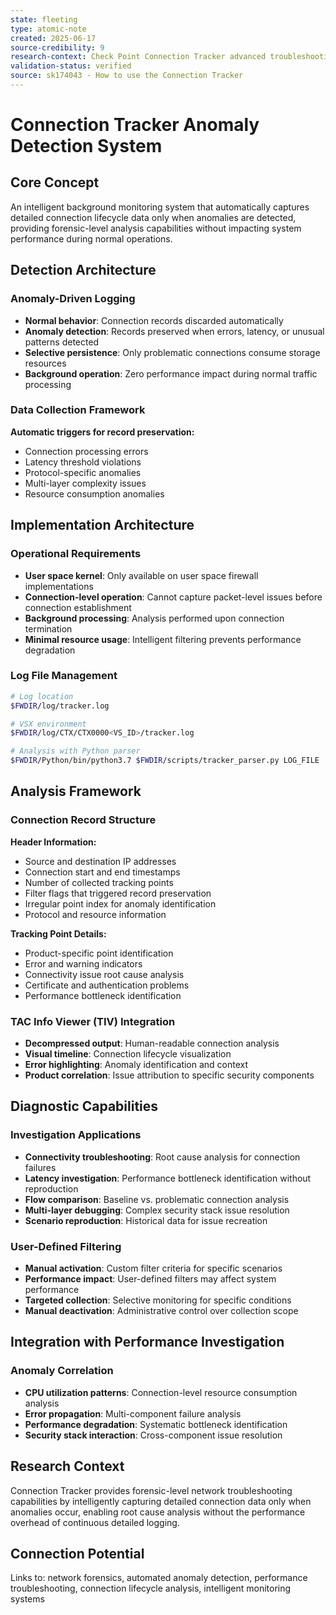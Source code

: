 ```yaml
---
state: fleeting
type: atomic-note
created: 2025-06-17
source-credibility: 9
research-context: Check Point Connection Tracker advanced troubleshooting
validation-status: verified
source: sk174043 - How to use the Connection Tracker
---
```


# Connection Tracker Anomaly Detection System

## Core Concept

An intelligent background monitoring system that automatically captures detailed connection lifecycle data only when anomalies are detected, providing forensic-level analysis capabilities without impacting system performance during normal operations.

## Detection Architecture

### Anomaly-Driven Logging
- **Normal behavior**: Connection records discarded automatically
- **Anomaly detection**: Records preserved when errors, latency, or unusual patterns detected
- **Selective persistence**: Only problematic connections consume storage resources
- **Background operation**: Zero performance impact during normal traffic processing

### Data Collection Framework
**Automatic triggers for record preservation:**
- Connection processing errors
- Latency threshold violations  
- Protocol-specific anomalies
- Multi-layer complexity issues
- Resource consumption anomalies

## Implementation Architecture

### Operational Requirements
- **User space kernel**: Only available on user space firewall implementations
- **Connection-level operation**: Cannot capture packet-level issues before connection establishment
- **Background processing**: Analysis performed upon connection termination
- **Minimal resource usage**: Intelligent filtering prevents performance degradation

### Log File Management
```bash
# Log location
$FWDIR/log/tracker.log

# VSX environment
$FWDIR/log/CTX/CTX0000<VS_ID>/tracker.log

# Analysis with Python parser
$FWDIR/Python/bin/python3.7 $FWDIR/scripts/tracker_parser.py LOG_FILE
```

## Analysis Framework

### Connection Record Structure
**Header Information:**
- Source and destination IP addresses
- Connection start and end timestamps
- Number of collected tracking points
- Filter flags that triggered record preservation
- Irregular point index for anomaly identification
- Protocol and resource information

**Tracking Point Details:**
- Product-specific point identification
- Error and warning indicators
- Connectivity issue root cause analysis
- Certificate and authentication problems
- Performance bottleneck identification

### TAC Info Viewer (TIV) Integration
- **Decompressed output**: Human-readable connection analysis
- **Visual timeline**: Connection lifecycle visualization
- **Error highlighting**: Anomaly identification and context
- **Product correlation**: Issue attribution to specific security components

## Diagnostic Capabilities

### Investigation Applications
- **Connectivity troubleshooting**: Root cause analysis for connection failures
- **Latency investigation**: Performance bottleneck identification without reproduction
- **Flow comparison**: Baseline vs. problematic connection analysis
- **Multi-layer debugging**: Complex security stack issue resolution
- **Scenario reproduction**: Historical data for issue recreation

### User-Defined Filtering
- **Manual activation**: Custom filter criteria for specific scenarios
- **Performance impact**: User-defined filters may affect system performance
- **Targeted collection**: Selective monitoring for specific conditions
- **Manual deactivation**: Administrative control over collection scope

## Integration with Performance Investigation

### Anomaly Correlation
- **CPU utilization patterns**: Connection-level resource consumption analysis
- **Error propagation**: Multi-component failure analysis
- **Performance degradation**: Systematic bottleneck identification
- **Security stack interaction**: Cross-component issue resolution

## Research Context

Connection Tracker provides forensic-level network troubleshooting capabilities by intelligently capturing detailed connection data only when anomalies occur, enabling root cause analysis without the performance overhead of continuous detailed logging.

## Connection Potential

Links to: network forensics, automated anomaly detection, performance troubleshooting, connection lifecycle analysis, intelligent monitoring systems